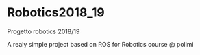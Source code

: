 # Robotics2018_19
Progetto robotics 2018/19

A realy simple project based on ROS for Robotics course @ polimi
